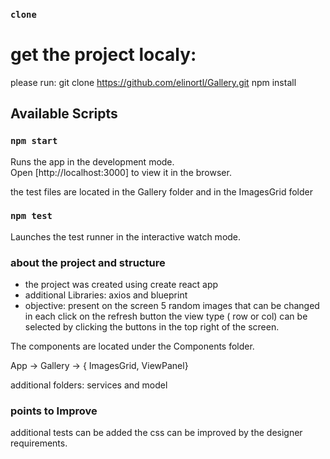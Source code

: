 ### `clone`
# get the project localy:
please run: git clone https://github.com/elinortl/Gallery.git
npm install 

## Available Scripts

### `npm start`

Runs the app in the development mode.\
Open [http://localhost:3000] to view it in the browser.

the test files are located in the Gallery folder and in the ImagesGrid folder
### `npm test`

Launches the test runner in the interactive watch mode.

### about the project and structure

- the project was created using create react app
- additional Libraries:  axios and blueprint
- objective: present on the screen 5 random images that can be changed in each click on the refresh button
the view type ( row or col) can be selected by clicking the buttons in the top right of the screen.

The components are located under the Components folder.

App -> Gallery -> { ImagesGrid, ViewPanel}

additional folders: services and model

### points to Improve

additional tests can be added
the css can be improved by the designer requirements.
